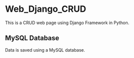# Web_Django_CRUD
This is a CRUD web page using Django Framework in Python.

## MySQL Database
Data is saved using a MySQL database.
